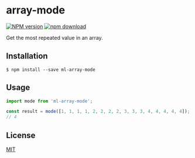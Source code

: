 # array-mode

  [![NPM version][npm-image]][npm-url]
  [![npm download][download-image]][download-url]

Get the most repeated value in an array.

## Installation

`$ npm install --save ml-array-mode`

## Usage

```js
import mode from 'ml-array-mode';

const result = mode([1, 1, 1, 1, 2, 2, 2, 2, 3, 3, 3, 4, 4, 4, 4, 4]);
// 4
```

## License

  [MIT](./LICENSE)

[npm-image]: https://img.shields.io/npm/v/ml-array-mode.svg?style=flat-square
[npm-url]: https://npmjs.org/package/ml-array-mode
[download-image]: https://img.shields.io/npm/dm/ml-array-mode.svg?style=flat-square
[download-url]: https://npmjs.org/package/ml-array-mode
